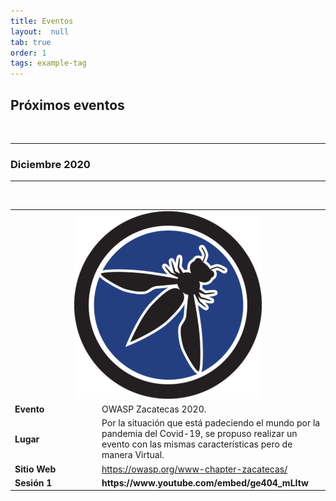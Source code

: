 ```yaml
---
title: Eventos
layout:  null
tab: true
order: 1
tags: example-tag
---
```


## Próximos eventos
<br>
<hr>
<h3>Diciembre 2020</h3>
<hr>
<br>
<table>
  <tbody>
    <tr>
      <td colspan="2"><center><img src="assets/images/owasp-zacatecas.png" alt=""></center></td>
    </tr>
    <tr>
      <td WIDTH="125"><b>Evento</b> </td>
      <td> OWASP Zacatecas 2020.</td>
    </tr>
    <tr>
      <td><b>Lugar</b> </td>
      <td>  Por la situación que está padeciendo el mundo por la pandemia del Covid-19, se propuso realizar un evento con las mismas características pero de manera Virtual.</td>
    </tr>
    <tr>
      <td><b>Sitio Web</b> </td>
      <td> <a rel="nofollow" class="external free" href="https://owasp.org/www-chapter-zacatecas/">https://owasp.org/www-chapter-zacatecas/</a></td>
    </tr>
    <tr>
      <td><b>Sesión 1</b></td>
      <td><b>https://www.youtube.com/embed/ge404_mLItw</b></td>      
    </tr>
  </tbody>
</table>
<br>
<br>
